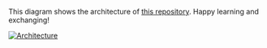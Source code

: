 This diagram shows the architecture of [this repository](https://github.com/Hongbo-Miao/hongbomiao.com). Happy learning and exchanging!

[![Architecture](https://user-images.githubusercontent.com/3375461/208062074-cebe33bd-bc9a-41da-a2af-47076811164e.svg)](https://github.com/Hongbo-Miao/hongbomiao.com)

